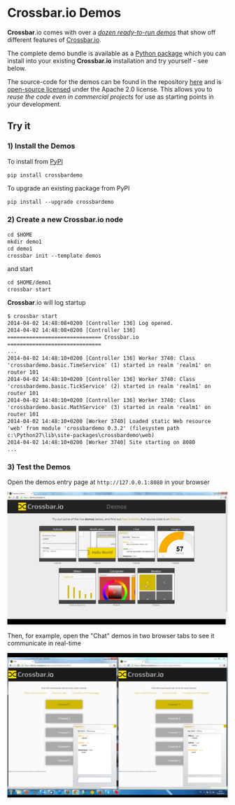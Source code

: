 # Crossbar.io Demos

**Crossbar**.io comes with over a [*dozen ready-to-run demos*](https://demo.crossbar.io/) that show off different features of [Crossbar.io](http://crossbar.io/).

The complete demo bundle is available as a [Python package](https://pypi.python.org/pypi/crossbardemo) which you can install into your existing **Crossbar.io** installation and try yourself - see below.

The source-code for the demos can be found in the repository [here](https://github.com/crossbario/crossbardemo/web) and is [open-source licensed](https://github.com/crossbario/crossbardemo/blob/master/LICENSE) under the Apache 2.0 license. This allows you to *reuse the code even in commercial projects* for use as starting points in your development.

## Try it

### 1) Install the Demos

To install from [PyPI](https://pypi.python.org/pypi/crossbardemo)

```shell
pip install crossbardemo
```

To upgrade an existing package from PyPI
	
```shell
pip install --upgrade crossbardemo
```

### 2) **Create** a new **Crossbar**.io node

```shell
cd $HOME
mkdir demo1
cd demo1
crossbar init --template demos
```

and start

```shell
cd $HOME/demo1
crossbar start
```

**Crossbar**.io will log startup

```shell
$ crossbar start
2014-04-02 14:48:08+0200 [Controller 136] Log opened.
2014-04-02 14:48:08+0200 [Controller 136] ============================== Crossbar.io ==============================
...
2014-04-02 14:48:10+0200 [Controller 136] Worker 3740: Class 'crossbardemo.basic.TimeService' (1) started in realm 'realm1' on router 101
2014-04-02 14:48:10+0200 [Controller 136] Worker 3740: Class 'crossbardemo.basic.TickService' (2) started in realm 'realm1' on router 101
2014-04-02 14:48:10+0200 [Controller 136] Worker 3740: Class 'crossbardemo.basic.MathService' (3) started in realm 'realm1' on router 101
2014-04-02 14:48:10+0200 [Worker 3740] Loaded static Web resource 'web' from module 'crossbardemo 0.3.2' (filesystem path c:\Python27\lib\site-packages\crossbardemo\web)
2014-04-02 14:48:10+0200 [Worker 3740] Site starting on 8080
...
```

### 3) Test the Demos

Open the demos entry page at `http://127.0.0.1:8080` in your browser

![](design/shot_demos_home.png)

Then, for example, open the "Chat" demos in two browser tabs to see it communicate in real-time

![](design/shot_demos_chat.png)

